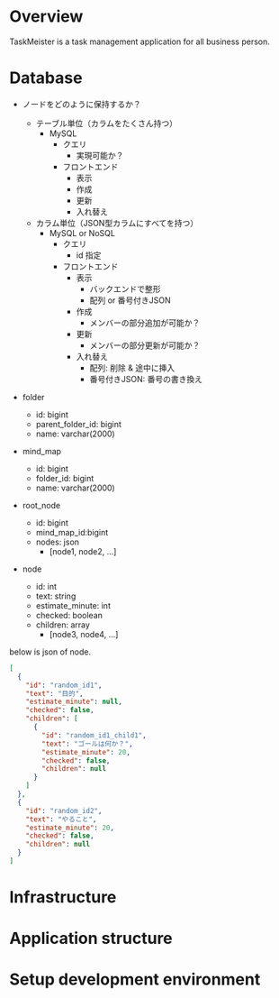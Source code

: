 <!-- START doctoc -->
<!-- END doctoc -->

# Overview

TaskMeister is a task management application for all business person.

# Database

- ノードをどのように保持するか？
    - テーブル単位（カラムをたくさん持つ）
        - MySQL
            - クエリ
                - 実現可能か？
            - フロントエンド
                - 表示
                - 作成
                - 更新
                - 入れ替え
    - カラム単位（JSON型カラムにすべてを持つ）
        - MySQL or NoSQL
            - クエリ
                - id 指定
            - フロントエンド
                - 表示
                    - バックエンドで整形
                    - 配列 or 番号付きJSON
                - 作成
                    - メンバーの部分追加が可能か？
                - 更新
                    - メンバーの部分更新が可能か？
                - 入れ替え
                    - 配列: 削除 & 途中に挿入
                    - 番号付きJSON: 番号の書き換え

- folder
    - id: bigint
    - parent_folder_id: bigint
    - name: varchar(2000)
- mind_map
    - id: bigint
    - folder_id: bigint
    - name: varchar(2000)
- root_node
    - id: bigint
    - mind_map_id:bigint
    - nodes: json
        - [node1, node2, ...]
- node
    - id: int
    - text: string
    - estimate_minute: int
    - checked: boolean
    - children: array
        - [node3, node4, ...]

below is json of node.

```json
[
  {
    "id": "random_id1",
    "text": "目的",
    "estimate_minute": null,
    "checked": false,
    "children": [
      {
        "id": "random_id1_child1",
        "text": "ゴールは何か？",
        "estimate_minute": 20,
        "checked": false,
        "children": null
      }
    ]
  },
  {
    "id": "random_id2",
    "text": "やること",
    "estimate_minute": 20,
    "checked": false,
    "children": null
  }
]
```

# Infrastructure

# Application structure

# Setup development environment



